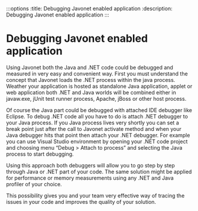 :::options
:title: Debugging Javonet enabled application
:description: Debugging Javonet enabled application
:::

# Debugging Javonet enabled application

Using Javonet both the Java and .NET code could be debugged and measured in very easy and convenient way. First you must understand the concept that Javonet loads the .NET process within the java process. Weather your application is hosted as standalone Java application, applet or web application both .NET and Java worlds will be combined either in javaw.exe, jUnit test runner process, Apache, jBoss or other host process.

Of course the Java part could be debugged with attached IDE debugger like Eclipse. To debug .NET code all you have to do is attach .NET debugger to your Java process. If you Java process lives very shortly you can set a break point just after the call to Javonet activate method and when your Java debugger hits that point then attach your .NET debugger. For example you can use Visual Studio environment by opening your .NET code project and choosing menu “Debug > Attach to process” and selecting the Java process to start debugging.

Using this approach both debuggers will allow you to go step by step through Java or .NET part of your code. The same solution might be applied for performance or memory measurements using any .NET and Java profiler of your choice.

This possibility gives you and your team very effective way of tracing the issues in your code and improves the quality of your solution.
